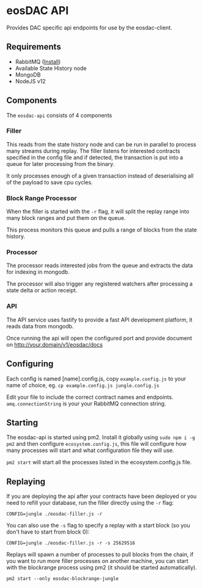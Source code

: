 # eosDAC API

Provides DAC specific api endpoints for use by the eosdac-client.

## Requirements

- RabbitMQ ([Install](https://www.rabbitmq.com/download.html))
- Available State History node
- MongoDB
- NodeJS v12

## Components

The `eosdac-api` consists of 4 components

### Filler

This reads from the state history node and can be run in parallel to process many streams during replay.  The filler listens for interested contracts specified in the config file and if detected, the transaction is put into a queue for later processing from the binary.

It only processes enough of a given transaction instead of deserialising all of the payload to save cpu cycles.

### Block Range Processor

When the filler is started with the `-r` flag, it will split the replay range into many block ranges and put them on the queue.

This process monitors this queue and pulls a range of blocks from the state history.

### Processor

The processor reads interested jobs from the queue and extracts the data for indexing in mongodb.

The processor will also trigger any registered watchers after processing a state delta or action receipt.

### API

The API service uses fastify to provide a fast API development platform, it reads data from mongodb.

Once running the api will open the configured port and provide document on http://your.domain/v1/eosdac/docs

## Configuring

Each config is named [name].config.js, copy `example.config.js` to your name of choice, eg. `cp example.config.js jungle.config.js`

Edit your file to include the correct contract names and endpoints.  `amq.connectionString` is your your RabbitMQ connection string.

## Starting

The eosdac-api is started using pm2.  Install it globally using `sudo npm i -g pm2` and then configure `ecosystem.config.js`, this file will configure how many processes will start and what configuration file they will use.

`pm2 start` will start all the processes listed in the ecosystem.config.js file.

## Replaying

If you are deploying the api after your contracts have been deployed or you need to refill your database, run the filler directly using the `-r` flag:

`CONFIG=jungle ./eosdac-filler.js -r`

You can also use the `-s` flag to specify a replay with a start block (so you don't have to start from block 0):

`CONFIG=jungle ./eosdac-filler.js -r -s 25629516`

Replays will spawn a number of processes to pull blocks from the chain, if you want to run more filler processes on another machine,
you can start with the blockrange process using pm2 (it should be started automatically).

`pm2 start --only eosdac-blockrange-jungle`
